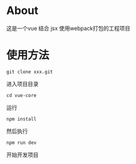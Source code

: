 # About
这是一个vue 结合 jsx 使用webpack打包的工程项目

# 使用方法
```
git clone xxx.git
```
进入项目目录
```
cd vue-core
```
运行
```
npm install
```
然后执行
```
npm run dev
```
开始开发项目


